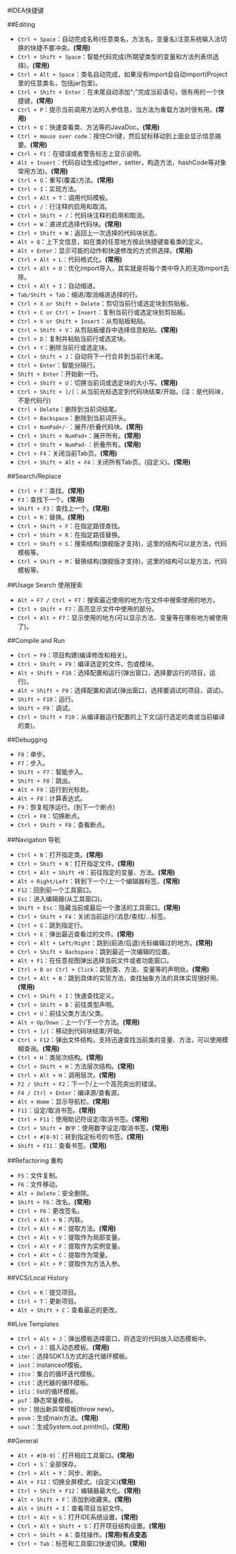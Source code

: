 #IDEA快捷键

##Editing

+	`Ctrl + Space`：自动完成名称(任意类名，方法名，变量名)注意系统输入法切换的快捷不要冲突。**(常用)**
+	`Ctrl + Shift + Space`：智能代码完成(所期望类型的变量和方法列表供选择)。**(常用)**
+	`Ctrl + Alt + Space`：类名自动完成，如果没有import会自动import(Project里的任意类名，包括jar包里)。
+	`Ctrl + Shift + Enter`：在末尾自动添加";"完成当前语句，很有用的一个快捷键。**(常用)**
+	`Ctrl + P`：提示当前调用方法的入参信息，当方法为重载方法时很有用。**(常用)**
+	`Ctrl + Q`：快速查看类、方法等的JavaDoc。**(常用)**
+	`Ctrl + mouse over code`：按住Ctrl键，然后鼠标移动到上面会显示信息摘要。**(常用)**
+	`Ctrl + F1`：在错误或者警告标志上显示说明。
+	`Alt + Insert`：代码自动生成(getter，setter，构造方法，hashCode等对象常用方法)。**(常用)**
+	`Ctrl + O`：重写(覆盖)方法。**(常用)**
+	`Ctrl + I`：实现方法。
+	`Ctrl + Alt + T`：调用代码模板。
+	`Ctrl + /`：行注释的启用和取消。
+	`Ctrl + Shift + /`：代码块注释的启用和取消。
+	`Ctrl + W`：递进式选择代码块。**(常用)**
+	`Ctrl + Shift + W`：返回上一次选择的代码块状态。
+	`Alt + Q`：上下文信息，如在类的任意地方按此快捷键查看类的定义。
+	`Alt + Enter`：显示可能的动作和快速修改的方式供选择。**(常用)**
+	`Ctrl + Alt + L`：代码格式化。**(常用)**
+	`Ctrl + Alt + O`：优化import导入，其实就是将每个类中导入的无效import去除。
+	`Ctrl + Alt + I`：自动缩进。
+	`Tab/Shift + Tab`：缩进/取消缩进选择的行。
+	`Ctrl + X or Shift + Delete`：剪切当前行或选定块到剪贴板。
+	`Ctrl + C or Ctrl + Insert`：复制当前行或选定块到剪贴板。
+	`Ctrl + V or Shift + Insert`：从剪贴板粘贴。
+	`Ctrl + Shift + V`：从剪贴板缓存中选择信息粘贴。**(常用)**
+	`Ctrl + D`：复制并粘贴当前行或选定块。
+	`Ctrl + Y`：删除当前行或选定块。
+	`Ctrl + Shift + J`：自动将下一行合并到当前行末尾。
+	`Ctrl + Enter`：智能分隔行。
+	`Shift + Enter`：开始新一行。
+	`Ctrl + Shift + U`：切换当前词或选定块的大小写。**(常用)**
+	`Ctrl + Shift + ]/[`：从当前光标选定到代码块结束/开始。(注：是代码块，不是代码行)
+	`Ctrl + Delete`：删除到当前词结尾。
+	`Ctrl + Backspace`：删除到当前词开头。
+	`Ctrl + NumPad+/-`：展开/折叠代码块。**(常用)**
+	`Ctrl + Shift + NumPad+`：展开所有。**(常用)**
+	`Ctrl + Shift + NumPad-`：折叠所有。**(常用)**
+	`Ctrl + F4`：关闭当前Tab页。**(常用)**
+	`Ctrl + Shift + Alt + F4`：关闭所有Tab页。(自定义)。**(常用)**

##Search/Replace

+	`Ctrl + F`：查找。**(常用)**
+	`F3`：查找下一个。**(常用)**
+	`Shift + F3`：查找上一个。**(常用)**
+	`Ctrl + R`：替换。**(常用)**
+	`Ctrl + Shift + F`：在指定路径查找。
+	`Ctrl + Shift + R`：在指定路径替换。
+	`Ctrl + Shift + S`：搜索结构(旗舰版才支持)，这里的结构可以是方法，代码模板等。
+	`Ctrl + Shift + M`：替换结构(旗舰版才支持)，这里的结构可以是方法，代码模板等。

##Usage Search 使用搜索

+	`Alt + F7 / Ctrl + F7`：搜索最近使用的地方/在文件中搜索使用的地方。
+	`Ctrl + Shift + F7`：高亮显示文件中使用的部分。
+	`Ctrl + Alt + F7`：显示使用的地方(可以显示方法、变量等在哪些地方被使用了)。

##Compile and Run

+	`Ctrl + F9`：项目构建(编译修改和相关)。
+	`Ctrl + Shift + F9`：编译选定的文件、包或模块。
+	`Alt + Shift + F10`：选择配置和运行(弹出窗口，选择要运行的项目，运行)。
+	`Alt + Shift + F9`：选择配置和调试(弹出窗口，选择要调试的项目，调试)。
+	`Shift + F10`：运行。
+	`Shift + F9`：调试。
+	`Ctrl + Shift + F10`：从编译器运行配置的上下文(运行选定的类或当前编译的类)。

##Debugging
+	`F8`：单步。
+	`F7`：步入。
+	`Shift + F7`：智能步入。
+	`Shift + F8`：跳出。
+	`Alt + F9`：运行到光标处。
+	`Alt + F8`：计算表达式。
+	`F9`：恢复程序运行。(到下一个断点)
+	`Ctrl + F8`：切换断点。
+	`Ctrl + Shift + F8`：查看断点。

##Navigation 导航

+	`Ctrl + N`：打开指定类。**(常用)**
+	`Ctrl + Shift + N`：打开指定文件。**(常用)**
+	`Ctrl + Alt + Shift +N`：前往指定的变量、方法。**(常用)**
+	`Alt + Right/Left`：转到下一个/上一个编辑器标签。**(常用)**
+	`F12`：回到前一个工具窗口。
+	`Esc`：进入编辑器(从工具窗口)。
+	`Shift + Esc`：隐藏当前或最后一个激活的工具窗口。**(常用)**
+	`Ctrl + Shift + F4`：关闭当前运行/消息/查找/...标签。
+	`Ctrl + G`：跳到指定行。
+	`Ctrl + E`：弹出最近查看过的文件。**(常用)**
+	`Ctrl + Alt + Left/Right`：跳到(前进/后退)光标编辑过的地方。**(常用)**
+	`Ctrl + Shift + Bachspace`：跳到最近一次编辑的位置。
+	`Alt + F1`：在任意视图弹出选择当前文件或者功能窗口。
+	`Ctrl + B or Ctrl + Click`：跳到类、方法、变量等的声明处。**(常用)**
+	`Ctrl + Alt + B`：跳到具体的实现方法，查找抽象方法的具体实现很好用。**(常用)**
+	`Ctrl + Shift + I`：快速查找定义。
+	`Ctrl + Shift + B`：前往类型声明。
+	`Ctrl + U`：前往父类方法/父类。
+	`Alt + Up/Down`：上一个/下一个方法。**(常用)**
+	`Ctrl + ]/[`：移动到代码块结束/开始。
+	`Ctrl + F12`：弹出文件结构，支持迅速查找当前类的变量、方法，可以使用模糊查询。**(常用)**
+	`Ctrl + H`：类层次结构。**(常用)**
+	`Ctrl + Shift + H`：方法层次结构。**(常用)**
+	`Ctrl + Alt + H`：调用层次。**(常用)**
+	`F2 / Shift + F2`：下一个/上一个高亮突出的错误。
+	`F4 / Ctrl + Enter`：编译源/查看源。
+	`Alt + Home`：显示导航栏。**(常用)**
+	`F11`：设定/取消书签。**(常用)**
+	`Ctrl + F11`：使用助记符设定/取消书签。**(常用)**
+	`Ctrl + Shift + 数字`：使用数字设定/取消书签。**(常用)**
+	`Ctrl + #[0-9]`：转到指定标号的书签。**(常用)**
+	`Shift + F11`：查看书签。**(常用)**

##Refactoring 重构

+	`F5`：文件复制。
+	`F6`：文件移动。
+	`Alt + Delete`：安全删除。
+	`Shift + F6`：改名。**(常用)**
+	`Ctrl + F6`：更改签名。
+	`Ctrl + Alt + N`：内联。
+	`Ctrl + Alt + M`：提取方法。**(常用)**
+	`Ctrl + Alt + V`：提取作为局部变量。
+	`Ctrl + Alt + F`：提取作为实例变量。
+	`Ctrl + Alt + C`：提取作为常量。
+	`Ctrl + Alt + P`：提取作为方法入参。

##VCS/Local History

+	`Ctrl + K`：提交项目。
+	`Ctrl + T`：更新项目。
+	`Alt + Shift + C`：查看最近的更改。

##Live Templates

+	`Ctrl + Alt + J`：弹出模板选择窗口，将选定的代码放入动态模板中。
+	`Ctrl + J`：插入动态模板。**(常用)**
+	`iter`：选择SDK1.5方式的迭代循环模板。
+	`inst`：instanceof模板。
+	`itco`：集合的循环迭代模板。
+	`itit`：迭代器的循环模板。
+	`itli`：list的循环模板。
+	`psf`：静态常量模板。
+	`thr`：抛出新异常模板(throw new)。
+	`psvm`：生成main方法。**(常用)**
+	`sout`：生成System.out.println()。**(常用)**

##General

+	`Alt + #[0-9]`：打开相应工具窗口。**(常用)**
+	`Ctrl + S`：全部保存。
+	`Ctrl + Alt + Y`：同步、刷新。
+	`Alt + F12`：切换全屏模式。(自定义)**(常用)**
+	`Ctrl + Shift + F12`：编辑器最大化。**(常用)**
+	`Alt + Shift + F`：添加到收藏夹。**(常用)**
+	`Alt + Shift + I`：查看项目当前文件。
+	`Ctrl + Alt + S`：打开IDE系统设置。**(常用)**
+	`Ctrl + Alt + Shift + S`：打开项目结构设置。**(常用)**
+	`Ctrl + Shift + A`：查找操作。**(常用)有点变态**
+	`Ctrl + Tab`：标签和工具窗口快速切换。**(常用)**
